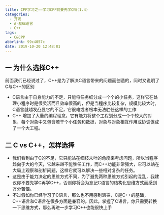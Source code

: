 ```yaml
---
title: CPP学习之——学习CPP前要先学C吗(1.4)
categories:
  - 开发
  - A-基础语言
  - C++
tags:
  - C&CPP
abbrlink: 99c4057c
date: 2019-10-20 12:48:01
---
```

## 一 为什么选择C++
前面我们已经说过了，C++是为了解决C语言带来的问题而创造的，同时又说明了C与C++的区别   

* C语言由于自身能力的不足，只能将任务细分成一个个的小任务，这样它在处理小程序时是很灵活而且效率很高的，但是当程序比较复杂，规模比较大时，C语言就越发凸显它的不足，它很难或者根本无法胜任这样的工作   
* C++ 增加了大量的编程理念，它有能力将整个工程划分成一个个较大的对象，每个对象中又包含若干个小任务和数据，对象与对象相互作用或协调促成了一个大工程。  

<!--more-->

## 二  C vs C++，怎样选择
* 我们看到由于C的不足，它只能站在细枝末叶的角度来考虑问题，所以当程序趋向于大的今天，它越来越不能胜任工作，而C++功能非常强大，它可以站在大局上观察和剖析问题，这样它就可以解决一些相对复杂的任务。
* 这是由于能力决定的思维方式不同，为了避免两种思维方式引起的混乱，我建议你不要先学C再学C++，否则你将会为忘记C语言的结构化思维方式而感到万分苦恼。
* 不过假如你已经学习了C语言，那么也不用感到沮丧，C是C++的基础，C++语言和C语言在很多方面是兼容的。因此，掌握了C语言，你只需要转换一下思维方式，那么再进一步学习C++也能很快上手
